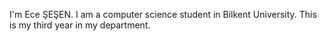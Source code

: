 I'm Ece ŞEŞEN.
I am a computer science student in Bilkent University.
This is my third year in my department.



